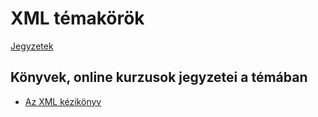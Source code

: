 # XML témakörök

[Jegyzetek](../index.md)

## Könyvek, online kurzusok jegyzetei a témában

* [Az XML kézikönyv](web/XML-kezikonyv_Neil_Bradley/readme.md)